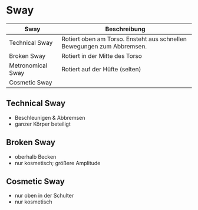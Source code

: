 # Sway
| Sway              | Beschreibung                                                           |
| ----------------- | ---------------------------------------------------------------------- |
| Technical Sway    | Rotiert oben am Torso. Ensteht aus schnellen Bewegungen zum Abbremsen. |
| Broken Sway       | Rotiert in der Mitte des Torso                                         |
| Metronomical Sway | Rotiert auf der Hüfte (selten)                                         |
| Cosmetic Sway     |                                                                        |

## Technical Sway
* Beschleunigen & Abbremsen
* ganzer Körper beteiligt

## Broken Sway
* oberhalb Becken
* nur kosmetisch; größere Amplitude

## Cosmetic Sway
* nur oben in der Schulter
* nur kosmetisch